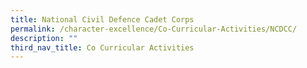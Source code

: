 ```yaml
---
title: National Civil Defence Cadet Corps
permalink: /character-excellence/Co-Curricular-Activities/NCDCC/
description: ""
third_nav_title: Co Curricular Activities
---
```

